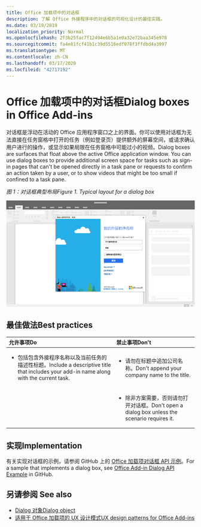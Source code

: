 ```yaml
---
title: Office 加载项中的对话框
description: 了解 Office 外接程序中的对话框的可视化设计的最佳实践。
ms.date: 03/19/2019
localization_priority: Normal
ms.openlocfilehash: 2f3b25fac7f12494e6b5a1e0a32e72baa345e978
ms.sourcegitcommit: fa4e81fcf41b1c39d5516edf078f3ffdbd4a3997
ms.translationtype: MT
ms.contentlocale: zh-CN
ms.lasthandoff: 03/17/2020
ms.locfileid: "42717192"
---
```

# <a name="dialog-boxes-in-office-add-ins"></a><span data-ttu-id="b356b-103">Office 加载项中的对话框</span><span class="sxs-lookup"><span data-stu-id="b356b-103">Dialog boxes in Office Add-ins</span></span>
 
<span data-ttu-id="b356b-p101">对话框是浮动在活动的 Office 应用程序窗口之上的界面。你可以使用对话框为无法直接在任务窗格中打开的任务（例如登录页）提供额外的屏幕空间，或请求确认用户进行的操作，或显示如果局限在任务窗格中可能过小的视频。</span><span class="sxs-lookup"><span data-stu-id="b356b-p101">Dialog boxes are surfaces that float above the active Office application window. You can use dialog boxes to provide additional screen space for tasks such as sign-in pages that can't be opened directly in a task pane or requests to confirm an action taken by a user, or to show videos that might be too small if confined to a task pane.</span></span>

<span data-ttu-id="b356b-106">*图 1：对话框典型布局*</span><span class="sxs-lookup"><span data-stu-id="b356b-106">*Figure 1. Typical layout for a dialog box*</span></span>

![显示对话框典型布局的示例图像](../images/overview-with-app-dialog.png)

## <a name="best-practices"></a><span data-ttu-id="b356b-108">最佳做法</span><span class="sxs-lookup"><span data-stu-id="b356b-108">Best practices</span></span>

|<span data-ttu-id="b356b-109">**允许事项**</span><span class="sxs-lookup"><span data-stu-id="b356b-109">**Do**</span></span>|<span data-ttu-id="b356b-110">**禁止事项**</span><span class="sxs-lookup"><span data-stu-id="b356b-110">**Don't**</span></span>|
|:-----|:--------|
|<ul><li><span data-ttu-id="b356b-111">包括包含外接程序名称以及当前任务的描述性标题。</span><span class="sxs-lookup"><span data-stu-id="b356b-111">Include a descriptive title that includes your add-in name along with the current task.</span></span></li></ul>|<ul><li><span data-ttu-id="b356b-112">请勿在标题中追加公司名称。</span><span class="sxs-lookup"><span data-stu-id="b356b-112">Don't append your company name to the title.</span></span></li></ul>|
||<ul><li><span data-ttu-id="b356b-113">除非方案需要，否则请勿打开对话框。</span><span class="sxs-lookup"><span data-stu-id="b356b-113">Don't open a dialog box unless the scenario requires it.</span></span></li></ul>|

## <a name="implementation"></a><span data-ttu-id="b356b-114">实现</span><span class="sxs-lookup"><span data-stu-id="b356b-114">Implementation</span></span>

<span data-ttu-id="b356b-115">有关实现对话框的示例，请参阅 GitHub 上的 [Office 加载项对话框 API 示例](https://github.com/OfficeDev/Office-Add-in-Dialog-API-Simple-Example)。</span><span class="sxs-lookup"><span data-stu-id="b356b-115">For a sample that implements a dialog box, see [Office Add-in Dialog API Example](https://github.com/OfficeDev/Office-Add-in-Dialog-API-Simple-Example) in GitHub.</span></span>

## <a name="see-also"></a><span data-ttu-id="b356b-116">另请参阅 </span><span class="sxs-lookup"><span data-stu-id="b356b-116">See also</span></span>

- [<span data-ttu-id="b356b-117">Dialog 对象</span><span class="sxs-lookup"><span data-stu-id="b356b-117">Dialog object</span></span>](/javascript/api/office/office.dialog)
- [<span data-ttu-id="b356b-118">适用于 Office 加载项的 UX 设计模式</span><span class="sxs-lookup"><span data-stu-id="b356b-118">UX design patterns for Office Add-ins</span></span>](../design/ux-design-pattern-templates.md)
